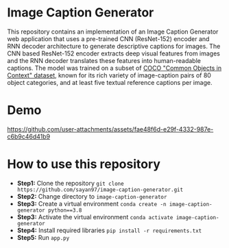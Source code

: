 # Image Caption Generator
This repository contains an implementation of an Image Caption Generator web application that uses a pre-trained CNN (ResNet-152) encoder and RNN decoder architecture to generate descriptive captions for images. The CNN based ResNet-152 encoder extracts deep visual features from images and the RNN decoder translates these features into human-readable captions. The model was trained on a subset of [COCO "Common Objects in Context" dataset](https://cocodataset.org/#home), known for its rich variety of image-caption pairs of 80 object categories, and at least five textual reference captions per image.

# Demo
https://github.com/user-attachments/assets/fae48f6d-e29f-4332-987e-c6b9c46d41b9

# How to use this repository
- **Step1:** Clone the repository `git clone https://github.com/sayan97/image-caption-generator.git`
- **Step2:** Change directory to `image-caption-generator`
- **Step3:** Create a virtual environment `conda create -n image-caption-generator python==3.8`
- **Step3:** Activate the virtual environment `conda activate image-caption-generator`
- **Step4:** Install required libraries `pip install -r requirements.txt`
- **Step5:** Run `app.py`

